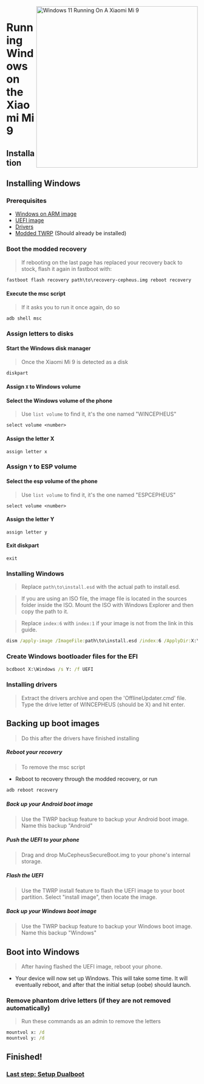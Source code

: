 <img align="right" src="https://raw.githubusercontent.com/woacepheus/Port-Windows-11-Xiaomi-Mi-9/main/cepheus.png" width="425" alt="Windows 11 Running On A Xiaomi Mi 9">

# Running Windows on the Xiaomi Mi 9

## Installation

## Installing Windows

### Prerequisites
- [Windows on ARM image](https://worproject.com/esd)
- [UEFI image](https://github.com/qaz6750/XiaoMi9-Drivers/releases)
- [Drivers](https://github.com/woacepheus/XiaoMi9-Drivers)
- [Modded TWRP](https://github.com/woacepheus/Port-Windows-11-Xiaomi-Mi-9/releases/download/1.0/recovery-cepheus.img) (Should already be installed)

### Boot the modded recovery
> If rebooting on the last page has replaced your recovery back to stock, flash it again in fastboot with:
```cmd
fastboot flash recovery path\to\recovery-cepheus.img reboot recovery
```

#### Execute the msc script
> If it asks you to run it once again, do so
```cmd
adb shell msc
```

### Assign letters to disks
  
#### Start the Windows disk manager
> Once the Xiaomi Mi 9 is detected as a disk
```cmd
diskpart
```

#### Assign `X` to Windows volume

#### Select the Windows volume of the phone
> Use `list volume` to find it, it's the one named "WINCEPHEUS"

```diskpart
select volume <number>
```

#### Assign the letter X
```diskpart
assign letter x
```

### Assign `Y` to ESP volume

#### Select the esp volume of the phone
> Use `list volume` to find it, it's the one named "ESPCEPHEUS"

```diskpart
select volume <number>
```

#### Assign the letter Y
```diskpart
assign letter y
```

#### Exit diskpart
```diskpart
exit
```

### Installing Windows
> Replace `path\to\install.esd` with the actual path to install.esd.

> If you are using an ISO file, the image file is located in the sources folder inside the ISO. Mount the ISO with Windows Explorer and then copy the path to it.

> Replace `index:6` with `index:1` if your image is not from the link in this guide.

```cmd
dism /apply-image /ImageFile:path\to\install.esd /index:6 /ApplyDir:X:\
```

### Create Windows bootloader files for the EFI
```cmd
bcdboot X:\Windows /s Y: /f UEFI
```

### Installing drivers
> Extract the drivers archive and open the 'OfflineUpdater.cmd' file. Type the drive letter of WINCEPHEUS (should be X) and hit enter.

## Backing up boot images
> Do this after the drivers have finished installing

##### Reboot your recovery
> To remove the msc script
- Reboot to recovery through the modded recovery, or run
```cmd
adb reboot recovery
```

##### Back up your Android boot image
> Use the TWRP backup feature to backup your Android boot image. Name this backup "Android"

##### Push the UEFI to your phone
> Drag and drop MuCepheusSecureBoot.img to your phone's internal storage.

##### Flash the UEFI
> Use the TWRP install feature to flash the UEFI image to your boot partition. Select "install image", then locate the image.

##### Back up your Windows boot image
> Use the TWRP backup feature to backup your Windows boot image. Name this backup "Windows"

## Boot into Windows
> After having flashed the UEFI image, reboot your phone.

* Your device will now set up Windows. This will take some time. It will eventually reboot, and after that the initial setup (oobe) should launch.
  

### Remove phantom drive letters (if they are not removed automatically)
> Run these commands as an admin to remove the letters
```cmd
mountvol x: /d
mountvol y: /d
```

## Finished!

### [Last step: Setup Dualboot](dualboot-en.md)
